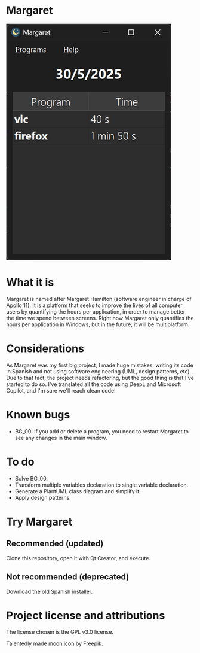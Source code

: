 # Margaret

![Margaret's main window](./mainWindow.png)

# What it is

Margaret is named after Margaret Hamilton (software engineer in charge of Apollo 11). It is a platform that seeks to improve the lives of all computer users by quantifying the hours per application, in order to manage better the time we spend between screens. Right now Margaret only quantifies the hours per application in Windows, but in the future, it will be multiplatform.

# Considerations

As Margaret was my first big project, I made huge mistakes: writing its code in Spanish and not using software engineering (UML, design patterns, etc). Due to that fact, the project needs refactoring, but the good thing is that I've started to do so. I've translated all the code using DeepL and Microsoft Copilot, and I'm sure we'll reach clean code!

# Known bugs

* BG_00: If you add or delete a program, you need to restart Margaret to see any changes in the main window.

# To do

* Solve BG_00.
* Transform multiple variables declaration to single variable declaration.
* Generate a PlantUML class diagram and simplify it.
* Apply design patterns.

# Try Margaret

## Recommended (updated)

Clone this repository, open it with Qt Creator, and execute.

## Not recommended (deprecated)

Download the old Spanish [installer](https://sourceforge.net/projects/margaretgui/). 

# Project license and attributions

The license chosen is the GPL v3.0 license.

Talentedly made [moon icon](https://www.flaticon.com/free-icons/moon) by Freepik.